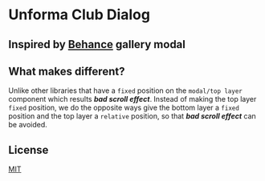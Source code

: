 # Unforma Club Dialog

## Inspired by [Behance](https://behance.net) gallery modal

## What makes different?

Unlike other libraries that have a `fixed` position on the `modal/top layer` component which results **_bad scroll effect_**. Instead of making the top layer `fixed` position, we do the opposite ways give the bottom layer a `fixed` position and the top layer a `relative` position, so that **_bad scroll effect_** can be avoided.

## License

[MIT](https://choosealicense.com/licenses/mit/)
